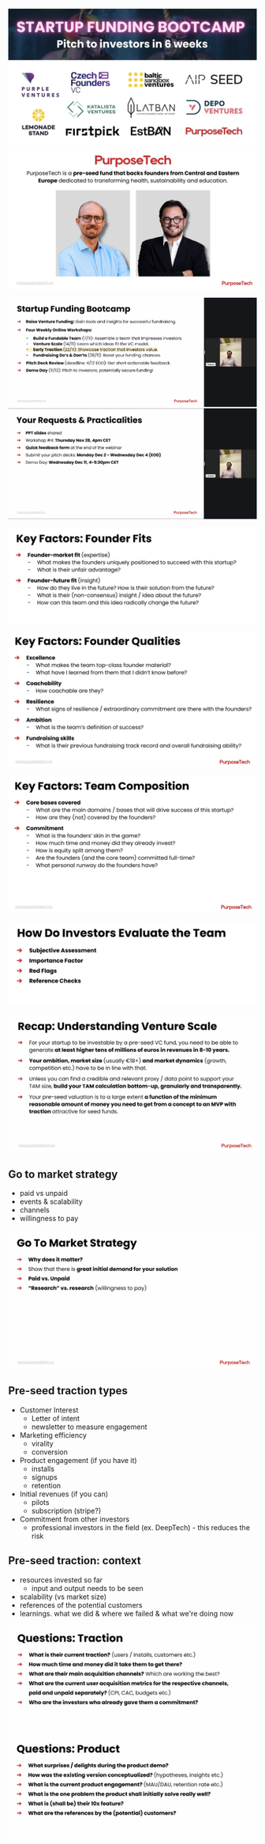 ![](img/Screenshot%202024-11-22%20at%2017.14.17.png)
![](img/Screenshot%202024-11-22%20at%2017.14.25.png)




![](img/Screenshot%202024-11-22%20at%2017.05.27.png)
![](img/Screenshot%202024-11-22%20at%2017.06.11.png)


![](img/Screenshot%202024-11-22%20at%2017.14.33.png)

![](img/Screenshot%202024-11-22%20at%2017.14.38.png)

![](img/Screenshot%202024-11-22%20at%2017.14.42.png)

![](img/Screenshot%202024-11-22%20at%2017.14.47.png)

![](img/Screenshot%202024-11-22%20at%2017.16.48.png)


## Go to market strategy
- paid vs unpaid
- events & scalability
- channels
- willingness to pay

![](img/Screenshot%202024-11-22%20at%2017.25.21.png)


## Pre-seed traction types
- Customer Interest
	- Letter of intent
	- newsletter to measure engagement
- Marketing efficiency
	- virality
	- conversion
- Product engagement (if you have it)
	- installs
	- signups
	- retention
- Initial revenues (if you can)
	- pilots
	- subscription (stripe?)
- Commitment from other investors
	- professional investors in the field (ex. DeepTech) - this reduces the risk


## Pre-seed traction: context
- resources invested so far
	- input and output needs to be seen
- scalability (vs market size)
- references of the potential customers
- learnings. what we did & where we failed & what we're doing now


![](img/Screenshot%202024-11-22%20at%2017.46.54.png)![](img/Screenshot%202024-11-22%20at%2017.48.20.png)